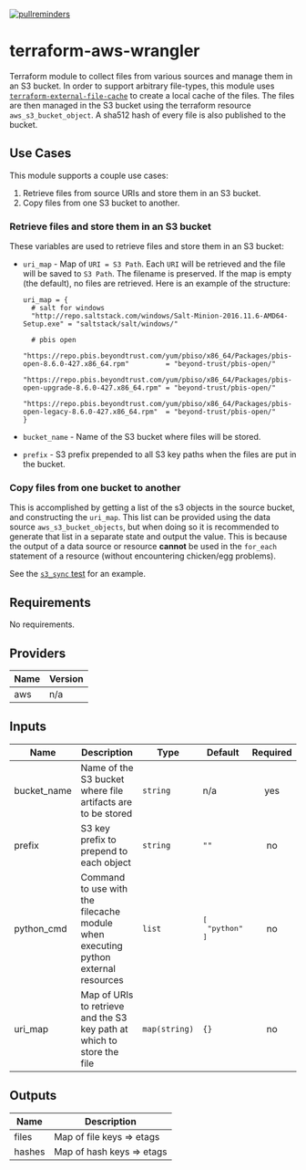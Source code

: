 [![pullreminders](https://pullreminders.com/badge.svg)](https://pullreminders.com?ref=badge)

# terraform-aws-wrangler

Terraform module to collect files from various sources and manage them in an S3
bucket. In order to support arbitrary file-types, this module uses [`terraform-external-file-cache`](https://registry.terraform.io/modules/plus3it/file-cache/external)
to create a local cache of the files. The files are then managed in the S3
bucket using the terraform resource `aws_s3_bucket_object`. A sha512 hash of
every file is also published to the bucket.

## Use Cases

This module supports a couple use cases:

1.  Retrieve files from source URIs and store them in an S3 bucket.
2.  Copy files from one S3 bucket to another.

### Retrieve files and store them in an S3 bucket

These variables are used to retrieve files and store them in an S3 bucket:

-   `uri_map` - Map of `URI = S3 Path`. Each `URI` will be retrieved and the
    file will be saved to `S3 Path`. The filename is preserved. If the map is
    empty (the default), no files are retrieved. Here is an example of the
    structure:

    ```hcl
    uri_map = {
      # salt for windows
      "http://repo.saltstack.com/windows/Salt-Minion-2016.11.6-AMD64-Setup.exe" = "saltstack/salt/windows/"

      # pbis open
      "https://repo.pbis.beyondtrust.com/yum/pbiso/x86_64/Packages/pbis-open-8.6.0-427.x86_64.rpm"         = "beyond-trust/pbis-open/"
      "https://repo.pbis.beyondtrust.com/yum/pbiso/x86_64/Packages/pbis-open-upgrade-8.6.0-427.x86_64.rpm" = "beyond-trust/pbis-open/"
      "https://repo.pbis.beyondtrust.com/yum/pbiso/x86_64/Packages/pbis-open-legacy-8.6.0-427.x86_64.rpm"  = "beyond-trust/pbis-open/"
    }
    ```

-   `bucket_name` - Name of the S3 bucket where files will be stored.
-   `prefix` - S3 prefix prepended to all S3 key paths when the files are put
    in the bucket.

### Copy files from one bucket to another

This is accomplished by getting a list of the s3 objects in the source bucket,
and constructing the `uri_map`. This list can be provided using the data source
`aws_s3_bucket_objects`, but when doing so it is recommended to generate that
list in a separate state and output the value. This is because the output of a
data source or resource **cannot** be used in the `for_each` statement of a
resource (without encountering chicken/egg problems).

See the [`s3_sync` test](tests/s3_sync) for an example.

<!-- BEGIN TFDOCS -->
## Requirements

No requirements.

## Providers

| Name | Version |
|------|---------|
| aws | n/a |

## Inputs

| Name | Description | Type | Default | Required |
|------|-------------|------|---------|:--------:|
| bucket\_name | Name of the S3 bucket where file artifacts are to be stored | `string` | n/a | yes |
| prefix | S3 key prefix to prepend to each object | `string` | `""` | no |
| python\_cmd | Command to use with the filecache module when executing python external resources | `list` | <pre>[<br>  "python"<br>]</pre> | no |
| uri\_map | Map of URIs to retrieve and the S3 key path at which to store the file | `map(string)` | `{}` | no |

## Outputs

| Name | Description |
|------|-------------|
| files | Map of file keys => etags |
| hashes | Map of hash keys => etags |

<!-- END TFDOCS -->
